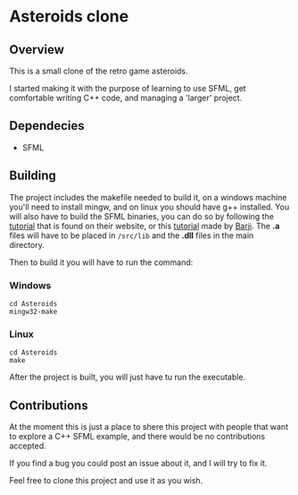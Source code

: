 # Asteroids clone

## Overview

This is a small clone of the retro game asteroids.

I started making it with the purpose of learning to use SFML, get
comfortable writing C++ code, and managing a 'larger' project.

## Dependecies

- SFML

## Building

The project includes the makefile needed to build it, on a 
windows machine you'll need to install mingw, and on linux you should 
have g++ installed. You will also have to build the SFML binaries, you can do so by following the 
[tutorial](https://www.sfml-dev.org/tutorials/2.5/compile-with-cmake.php) that is found on their website, 
or this [tutorial](https://youtu.be/ttYspMwzV8w) made by [Barji](https://www.youtube.com/c/BarjiGames).
The **.a** files will have to be placed in `/src/lib` and the **.dll** files in the main
directory.

Then to build it you will have to run the command: 

### Windows
```
cd Asteroids
mingw32-make
```

### Linux
```
cd Asteroids
make
```

After the project is built, you will just have tu run the executable.

## Contributions

At the moment this is just a place to shere this project
with people that want to explore a C++ SFML example,
and there would be no contributions accepted.

If you find a bug you could post an issue about it,
and I will try to fix it.

Feel free to clone this project and use it as you wish.
